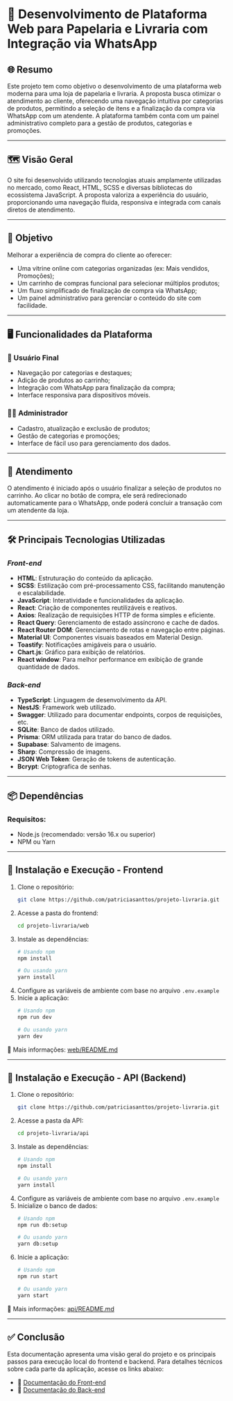 
# 🧱 **Desenvolvimento de Plataforma Web para Papelaria e Livraria com Integração via WhatsApp**

## 🌐 **Resumo**

Este projeto tem como objetivo o desenvolvimento de uma plataforma web moderna para uma loja de papelaria e livraria. A proposta busca otimizar o atendimento ao cliente, oferecendo uma navegação intuitiva por categorias de produtos, permitindo a seleção de itens e a finalização da compra via WhatsApp com um atendente. A plataforma também conta com um painel administrativo completo para a gestão de produtos, categorias e promoções.

---

## 🗺️ **Visão Geral**

O site foi desenvolvido utilizando tecnologias atuais amplamente utilizadas no mercado, como React, HTML, SCSS e diversas bibliotecas do ecossistema JavaScript. A proposta valoriza a experiência do usuário, proporcionando uma navegação fluida, responsiva e integrada com canais diretos de atendimento.

---

## 🎯 **Objetivo**

Melhorar a experiência de compra do cliente ao oferecer:

- Uma vitrine online com categorias organizadas (ex: Mais vendidos, Promoções);
- Um carrinho de compras funcional para selecionar múltiplos produtos;
- Um fluxo simplificado de finalização de compra via WhatsApp;
- Um painel administrativo para gerenciar o conteúdo do site com facilidade.

---

## 🖥️ **Funcionalidades da Plataforma**

### 👤 Usuário Final

- Navegação por categorias e destaques;
- Adição de produtos ao carrinho;
- Integração com WhatsApp para finalização da compra;
- Interface responsiva para dispositivos móveis.

### 👩‍💼 Administrador

- Cadastro, atualização e exclusão de produtos;
- Gestão de categorias e promoções;
- Interface de fácil uso para gerenciamento dos dados.

---

## 💬 **Atendimento**

O atendimento é iniciado após o usuário finalizar a seleção de produtos no carrinho. Ao clicar no botão de compra, ele será redirecionado automaticamente para o WhatsApp, onde poderá concluir a transação com um atendente da loja.

---

## 🛠️ **Principais Tecnologias Utilizadas**

### ***Front-end***
- **HTML**: Estruturação do conteúdo da aplicação.
- **SCSS**: Estilização com pré-processamento CSS, facilitando manutenção e escalabilidade.
- **JavaScript**: Interatividade e funcionalidades da aplicação.
- **React**: Criação de componentes reutilizáveis e reativos.
- **Axios**: Realização de requisições HTTP de forma simples e eficiente.
- **React Query**: Gerenciamento de estado assíncrono e cache de dados.
- **React Router DOM**: Gerenciamento de rotas e navegação entre páginas.
- **Material UI**: Componentes visuais baseados em Material Design.
- **Toastify**: Notificações amigáveis para o usuário.
- **Chart.js**: Gráfico para exibição de relatórios.
- **React window**: Para melhor performance em exibição de grande quantidade de dados.

### ***Back-end***
- **TypeScript**: Linguagem de desenvolvimento da API.
- **NestJS**: Framework web utilizado.
- **Swagger**: Utilizado para documentar endpoints, corpos de requisições, etc.
- **SQLite**: Banco de dados utilizado.
- **Prisma**: ORM utilizada para tratar do banco de dados.
- **Supabase**: Salvamento de imagens.
- **Sharp**: Compressão de imagens.
- **JSON Web Token**: Geração de tokens de autenticação.
- **Bcrypt**: Criptografica de senhas.

---

## 📦 **Dependências**

### Requisitos:

- Node.js (recomendado: versão 16.x ou superior)
- NPM ou Yarn

---

## 🚀 **Instalação e Execução - Frontend**

1. Clone o repositório:
   ```bash
   git clone https://github.com/patriciasanttos/projeto-livraria.git
   ```
2. Acesse a pasta do frontend:
   ```bash
   cd projeto-livraria/web
   ```
3. Instale as dependências:
   ```bash
   # Usando npm
   npm install

   # Ou usando yarn
   yarn install
   ```
4. Configure as variáveis de ambiente com base no arquivo `.env.example`
5. Inicie a aplicação:
   ```bash
   # Usando npm
   npm run dev

   # Ou usando yarn
   yarn dev
   ```

📎 Mais informações: [web/README.md](https://github.com/patriciasanttos/projeto-livraria/blob/develop/web/README.md)

---

## 🔧 **Instalação e Execução - API (Backend)**

1. Clone o repositório:
   ```bash
   git clone https://github.com/patriciasanttos/projeto-livraria.git
   ```
2. Acesse a pasta da API:
   ```bash
   cd projeto-livraria/api
   ```
3. Instale as dependências:
   ```bash
   # Usando npm
   npm install

   # Ou usando yarn
   yarn install
   ```
4. Configure as variáveis de ambiente com base no arquivo `.env.example`
5. Inicialize o banco de dados:
   ```bash
   # Usando npm
   npm run db:setup

   # Ou usando yarn
   yarn db:setup
   ```
6. Inicie a aplicação:
   ```bash
   # Usando npm
   npm run start

   # Ou usando yarn
   yarn start
   ```

📎 Mais informações: [api/README.md](https://github.com/patriciasanttos/projeto-livraria/blob/develop/api/README.md)

---

## ✅ **Conclusão**

Esta documentação apresenta uma visão geral do projeto e os principais passos para execução local do frontend e backend. Para detalhes técnicos sobre cada parte da aplicação, acesse os links abaixo:

- 🔗 [Documentação do Front-end](https://github.com/patriciasanttos/projeto-livraria/blob/develop/web/README.md)
- 🔗 [Documentação do Back-end](https://github.com/patriciasanttos/projeto-livraria/blob/develop/api/README.md)

